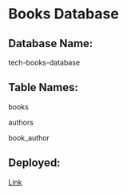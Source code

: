 # Books Database

## Database Name: 

tech-books-database

## Table Names:

books

authors

book_author

## Deployed:

[Link](https://tech-books-database.herokuapp.com/)




